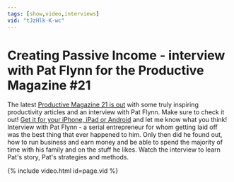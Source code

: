 ```yaml
---
tags: [show,video,interviews]
vid: "tJzHlk-K-wc"
---
```


# Creating Passive Income - interview with Pat Flynn for the Productive Magazine #21

The latest [Productive Magazine 21 is out](http://ProductiveMag.com/21/) with some truly inspiring productivity articles and an interview with Pat Flynn. Make sure to check it out! [Get it for your iPhone, iPad or Android](http://ProductiveMag.com/) and let me know what you think! Interview with Pat Flynn - a serial entrepreneur for whom getting laid off was the best thing that ever happened to him. Only then did he found out, how to run business and earn money and be able to spend the majority of time with his family and on the stuff he likes. Watch the interview to learn Pat's story, Pat's strategies and methods.

<!--More-->

{% include video.html id=page.vid %}


[n]: https://michael.gratis/nozbe